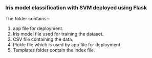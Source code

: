 ### Iris model classification with SVM deployed using Flask
The folder contains:-
1. app file for deployment.
2. Iris model file used for training the dataset.
3. CSV file containing the data.
4. Pickle file which is used by app file for deployment.
5. Templates folder contain the index file.
